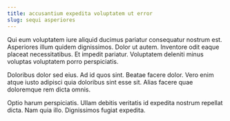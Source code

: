 ```yaml
---
title: accusantium expedita voluptatem ut error
slug: sequi asperiores
---
```


Qui eum voluptatem iure aliquid ducimus pariatur consequatur nostrum est. Asperiores illum quidem dignissimos. Dolor ut autem. Inventore odit eaque placeat necessitatibus. Et impedit pariatur. Voluptatem deleniti minus voluptas voluptatem porro perspiciatis.

Doloribus dolor sed eius. Ad id quos sint. Beatae facere dolor. Vero enim atque iusto adipisci quia doloribus sint esse sit. Alias facere quae doloremque rem dicta omnis.

Optio harum perspiciatis. Ullam debitis veritatis id expedita nostrum repellat dicta. Nam quia illo. Dignissimos fugiat expedita.
